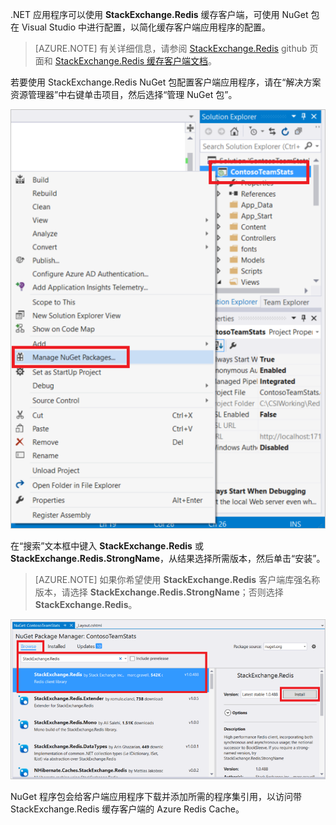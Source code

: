 .NET 应用程序可以使用 **StackExchange.Redis** 缓存客户端，可使用 NuGet 包在 Visual Studio 中进行配置，以简化缓存客户端应用程序的配置。

>[AZURE.NOTE] 有关详细信息，请参阅 [StackExchange.Redis](http://github.com/StackExchange/StackExchange.Redis) github 页面和 [StackExchange.Redis 缓存客户端文档](http://github.com/StackExchange/StackExchange.Redis#documentation)。

若要使用 StackExchange.Redis NuGet 包配置客户端应用程序，请在“解决方案资源管理器”中右键单击项目，然后选择“管理 NuGet 包”。

![管理 NuGet 包](./media/redis-cache-configure-stackexchange-redis-nuget/redis-cache-manage-nuget-menu.png)

在“搜索”文本框中键入 **StackExchange.Redis** 或 **StackExchange.Redis.StrongName**，从结果选择所需版本，然后单击“安装”。

>[AZURE.NOTE] 如果你希望使用 **StackExchange.Redis** 客户端库强名称版本，请选择 **StackExchange.Redis.StrongName**；否则选择 **StackExchange.Redis**。

![StackExchange.Redis NuGet 程序包](./media/redis-cache-configure-stackexchange-redis-nuget/redis-cache-stackexchange-redis.png)

NuGet 程序包会给客户端应用程序下载并添加所需的程序集引用，以访问带 StackExchange.Redis 缓存客户端的 Azure Redis Cache。


<!---HONumber=Mooncake_0718_2016-->